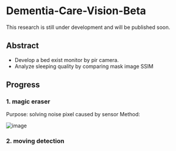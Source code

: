 # Dementia-Care-Vision-Beta
 
This research is still under development and will be published soon.

## Abstract

- Develop a bed exist monitor by pir camera.
- Analyze sleeping quality by comparing mask image SSIM

## Progress

### 1. magic eraser
Purpose: solving noise pixel caused by sensor 
Method: 

![image](https://user-images.githubusercontent.com/56544982/147921171-7d7d4cd5-0028-40a6-a597-b28d9fed2fec.png)



### 2. moving detection
